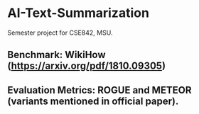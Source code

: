 # AI-Text-Summarization
Semester project for CSE842, MSU.

## Benchmark: WikiHow (https://arxiv.org/pdf/1810.09305) 

## Evaluation Metrics: ROGUE and METEOR (variants mentioned in official paper).